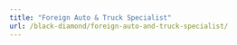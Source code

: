 ```yaml
---
title: "Foreign Auto & Truck Specialist"
url: /black-diamond/foreign-auto-and-truck-specialist/
---
```

